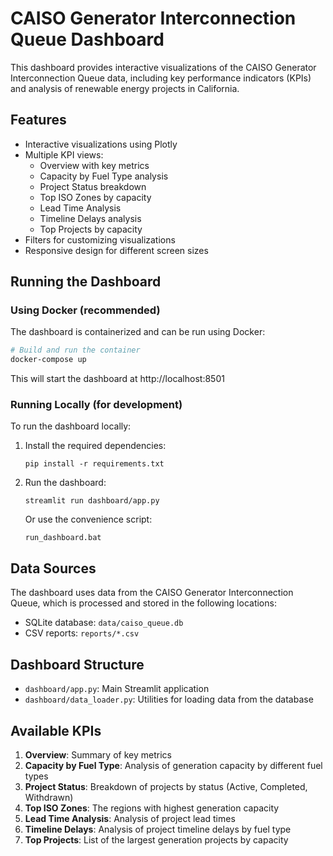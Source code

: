 # CAISO Generator Interconnection Queue Dashboard

This dashboard provides interactive visualizations of the CAISO Generator Interconnection Queue data, including key performance indicators (KPIs) and analysis of renewable energy projects in California.

## Features

- Interactive visualizations using Plotly
- Multiple KPI views:
  - Overview with key metrics
  - Capacity by Fuel Type analysis
  - Project Status breakdown
  - Top ISO Zones by capacity
  - Lead Time Analysis
  - Timeline Delays analysis
  - Top Projects by capacity
- Filters for customizing visualizations
- Responsive design for different screen sizes

## Running the Dashboard

### Using Docker (recommended)

The dashboard is containerized and can be run using Docker:

```bash
# Build and run the container
docker-compose up
```

This will start the dashboard at http://localhost:8501

### Running Locally (for development)

To run the dashboard locally:

1. Install the required dependencies:
   ```
   pip install -r requirements.txt
   ```

2. Run the dashboard:
   ```
   streamlit run dashboard/app.py
   ```
   
   Or use the convenience script:
   ```
   run_dashboard.bat
   ```

## Data Sources

The dashboard uses data from the CAISO Generator Interconnection Queue, which is processed and stored in the following locations:

- SQLite database: `data/caiso_queue.db`
- CSV reports: `reports/*.csv`

## Dashboard Structure

- `dashboard/app.py`: Main Streamlit application
- `dashboard/data_loader.py`: Utilities for loading data from the database

## Available KPIs

1. **Overview**: Summary of key metrics
2. **Capacity by Fuel Type**: Analysis of generation capacity by different fuel types
3. **Project Status**: Breakdown of projects by status (Active, Completed, Withdrawn)
4. **Top ISO Zones**: The regions with highest generation capacity
5. **Lead Time Analysis**: Analysis of project lead times
6. **Timeline Delays**: Analysis of project timeline delays by fuel type
7. **Top Projects**: List of the largest generation projects by capacity
